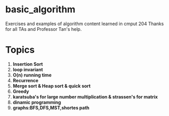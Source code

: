 # basic_algorithm
Exercises and examples of algorithm content learned in cmput 204
Thanks for all TAs and Professor Tan's help.

# Topics
1. **Insertion Sort**
2. **loop invariant**
3. **O(n) running time**
4. **Recurrence**
5. **Merge sort & Heap sort & quick sort**
6. **Greedy**
7. **karatsuba's for large number multiplication & strassen's for matrix**
8. **dinamic programming**
9. **graphs:BFS,DFS,MST,shortes path**

